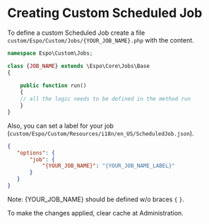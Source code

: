 # Creating Custom Scheduled Job

To define a custom Scheduled Job create a file `custom/Espo/Custom/Jobs/{YOUR_JOB_NAME}.php` with the content.

```php
namespace Espo\Custom\Jobs; 

class {JOB_NAME} extends \Espo\Core\Jobs\Base 
{
    
    public function run() 
    {	 
	// all the logic needs to be defined in the method run
    }	 
}
```

Also, you can set a label for your job (`custom/Espo/Custom/Resources/i18n/en_US/ScheduledJob.json`).
```json
{
   "options": { 
       "job": { 
           "{YOUR_JOB_NAME}": "{YOUR_JOB_NAME_LABEL}"
       }
   }
}
```

Note: {YOUR_JOB_NAME} should be defined w/o braces `{` `}`. 

To make the changes applied, clear cache at Administration.
